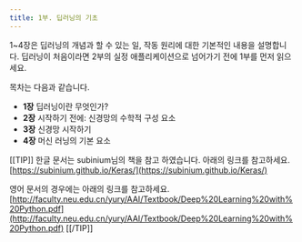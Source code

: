 ```yaml
---
title: 1부. 딥러닝의 기초
---
```


1~4장은 딥러닝의 개념과 할 수 있는 일, 작동 원리에 대한 기본적인 내용을 설명합니다.
딥러닝이 처음이라면 2부의 실정 애플리케이션으로 넘어가기 전에 1부를 먼저 읽으세요.


목차는 다음과 같습니다.

- **1장** 딥러닝이란 무엇인가?
- **2장** 시작하기 전에: 신경망의 수학적 구성 요소
- **3장** 신경망 시작하기
- **4장** 머신 러닝의 기본 요소

[[TIP]]
한글 문서는 subinium님의 책을 참고 하였습니다.
아래의 링크를 참고하세요.  
[https://subinium.github.io/Keras/](https://subinium.github.io/Keras/)

영어 문서의 경우에는 아래의 링크를 참고하세요.
[http://faculty.neu.edu.cn/yury/AAI/Textbook/Deep%20Learning%20with%20Python.pdf](http://faculty.neu.edu.cn/yury/AAI/Textbook/Deep%20Learning%20with%20Python.pdf)
[[/TIP]]
